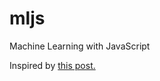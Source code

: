 # mljs
Machine Learning with JavaScript


Inspired by [this post.](https://hackernoon.com/machine-learning-with-javascript-part-1-9b97f3ed4fe5)